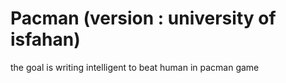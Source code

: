 # Pacman (version : university of isfahan)
the goal is writing intelligent to beat human in pacman game
